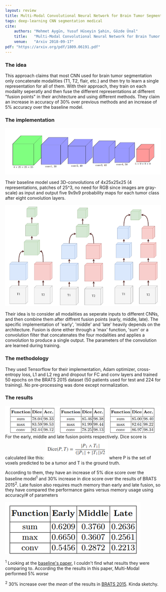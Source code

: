 ```yaml
---
layout: review
title: Multi-Modal Convolutional Neural Network for Brain Tumor Segmentation
tags: deep-learning CNN segmentation medical
cite:
    authors: "Mehmet Aygün, Yusuf Hüseyin Şahin, Gözde Ünal"
    title:   "Multi-Modal Convolutional Neural Network for Brain Tumor Segmentation"
    venue:   "Arxiv 2018-09-17"
pdf: "https://arxiv.org/pdf/1809.06191.pdf"
---
```


### The idea

This approach claims that most CNN used for brain tumor segmentation only concatenate modalities (T1, T2, flair, etc.) and then try to learn a single representation for all of them. With their approach, they train on each modality seperatly and then fuse the different representations at different "fusion points" in their architecture and using different methods. They claim an increase in accuracy of 30% over previous methods and an increase of 5% accuracy over the baseline model.

### The implementation
![](/deep-learning/images/multi-modal-cnn-brain-tumors/baseline.png)

Their baseline model used 3D-convolutions of 4x25x25x25 (4 representations, patches of 25^3, no need for RGB since images are gray-scale) as input and output five 9x9x9 probability maps for each tumor class after eight convolution layers.

![](/deep-learning/images/multi-modal-cnn-brain-tumors/model.png)

Their idea is to consider all modalities as seperate inputs to different CNNs, and then combine them after diffrent fusion points (early, middle, late). The specific implementation of 'early', 'middle' and 'late' heavily depends on the architecture. Fusion is done either through a 'max' function, 'sum' or a convolution filter that concatenates the four modalities and applies a convolution to produce a single output. The parameters of the convolution are learned during training.

### The methodology

They used Tensorflow for their implementation, Adam optimizer, cross-entropy loss, L1 and L2 reg and dropout for FC and conv layers and trained 50 epochs on the BRATS 2015 dataset (50 patients used for test and 224 for training). No pre-processing was done except normalization.

### The results
![](/deep-learning/images/multi-modal-cnn-brain-tumors/results.png)
For the early, middle and late fusion points respectively. Dice score is calculated like this: ![](/deep-learning/images/multi-modal-cnn-brain-tumors/dice.png) where P is the set of voxels predicted to be a tumor and T is the ground truth.

According to them, they have an increase of 5% dice score over the baseline model<sup>1</sup> and 30% increase in dice score over the results of BRATS 2015<sup>2</sup>. Late fusion also requires much memory than early and late fusion, so they have compared the performance gains versus memory usage using accuracy/# of parameters

![](/deep-learning/images/multi-modal-cnn-brain-tumors/memory.png)

<sup>1</sup> Looking at the [baseline's paper](https://arxiv.org/pdf/1603.05959.pdf), I couldn't find what results they were comparing to. According the the results in this paper, Multi-Modal performed 5% *worse*

<sup>2</sup> 30% increase over the *mean* of the results in [BRATS 2015](https://ieeexplore.ieee.org/document/6975210/). Kinda sketchy.

